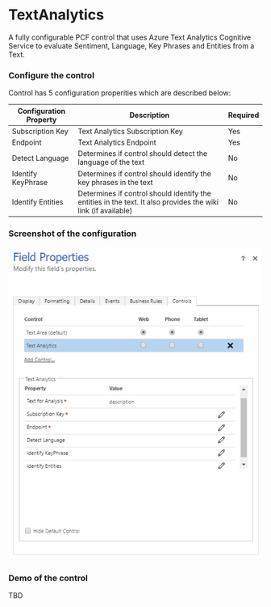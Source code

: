 # TextAnalytics
A fully configurable PCF control that uses Azure Text Analytics Cognitive Service to evaluate Sentiment, Language, Key Phrases and Entities from a Text.

### Configure the control
Control has 5 configuration properities which are described below:

Configuration Property | Description | Required
------------ | ------------- | -------------
Subscription Key | Text Analytics Subscription Key | Yes
Endpoint | Text Analytics Endpoint | Yes
Detect Language | Determines if control should detect the language of the text | No
Identify KeyPhrase | Determines if control should identify the key phrases in the text | No
Identify Entities | Determines if control should identify the entities in the text. It also provides the wiki link (if available) | No

### Screenshot of the configuration
![TextAnalytics-Configuration](Others/TextAnalytics-Configuration.png)

### Demo of the control
TBD

